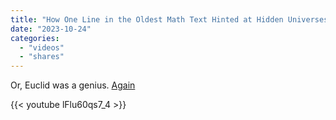 ```yaml
---
title: "How One Line in the Oldest Math Text Hinted at Hidden Universes"
date: "2023-10-24"
categories:
  - "videos"
  - "shares"
---
```


Or, Euclid was a genius. [Again](/2020/10/the-empirical-metamathematics-of-euclid-and-beyond/)

{{< youtube lFlu60qs7_4 >}}